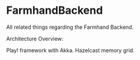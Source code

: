 # FarmhandBackend
All related things regarding the Farmhand Backend.

Architecture Overview:

Play! framework with Akka.
Hazelcast memory grid.
